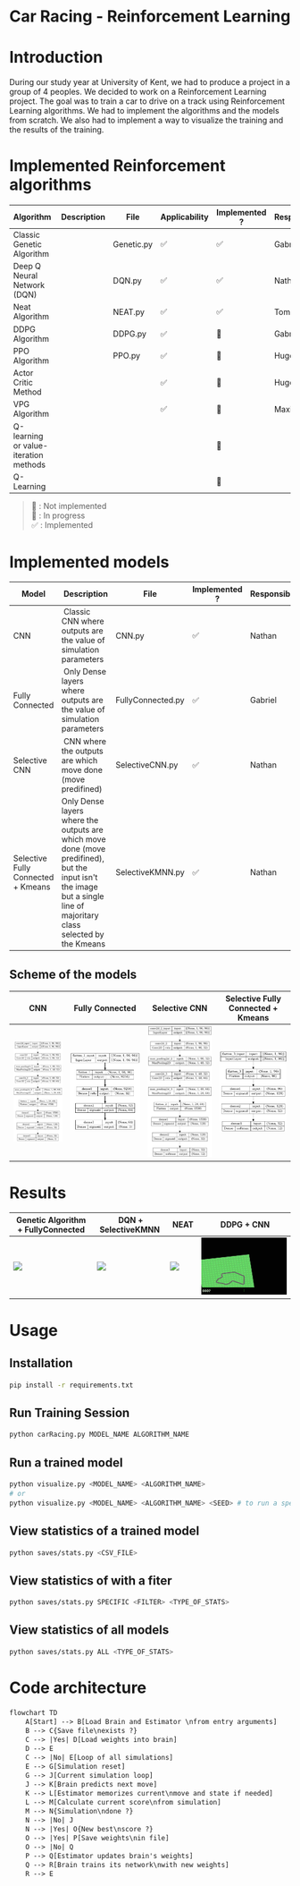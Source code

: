 # Car Racing - Reinforcement Learning

# Introduction

During our study year at University of Kent, we had to produce a project in a group of 4 peoples. We decided to work on a Reinforcement Learning project. The goal was to train a car to drive on a track using Reinforcement Learning algorithms. We had to implement the algorithms and the models from scratch. We also had to implement a way to visualize the training and the results of the training.

# Implemented Reinforcement algorithms
| Algorithm | Description | File | Applicability | Implemented ? | Responsible |
| --- | --- | --- | --- | --- | --- |
| Classic Genetic Algorithm |  |Genetic.py |✅ | ✅ | Gabriel |
| Deep Q Neural Network (DQN) |  |DQN.py |✅ | ✅ | Nathan |
| Neat Algorithm |  |NEAT.py  |✅ | ✅ | Tom |
| DDPG Algorithm |  |DDPG.py  |✅ |🔧 | Gabriel |
| PPO Algorithm |  |PPO.py  |✅ | 🚧 | Hugo |
| Actor Critic Method |  |  |✅ |🔴 | Hugo |
| VPG Algorithm |  |  |✅ | 🚧 | Maxime |
| Q-learning or value-iteration methods |  |  |  |🔴 | |
| Q-Learning |  |  |  | 🔴 | |

> 🔴 : Not implemented<br>
> 🚧 : In progress<br>
> ✅ : Implemented

# Implemented models
| Model | Description | File | Implemented ? | Responsible |
| --- | --- | --- | --- | --- |
| CNN | Classic CNN where outputs are the value of simulation parameters |CNN.py |✅ | Nathan |
| Fully Connected | Only Dense layers where outputs are the value of simulation parameters  |FullyConnected.py |✅ | Gabriel |
| Selective CNN | CNN where the outputs are which move done (move predifined) |SelectiveCNN.py |✅ | Nathan |
| Selective Fully Connected + Kmeans | Only Dense layers where the outputs are which move done (move predifined), but the input isn't the image but a single line of majoritary class selected by the Kmeans |SelectiveKMNN.py |✅ | Nathan |

## Scheme of the models

| CNN | Fully Connected | Selective CNN | Selective Fully Connected + Kmeans |
|-----|-----------------|---------------|------------------------------------|
|<img src="img/CNN.png"/> | <img src="img/FullyConnected.png"/> | <img src="img/SelectiveCNN.png"/> | <img src="img/SelectiveKMNN.png"/> |



# Results

| Genetic Algorithm + FullyConnected | DQN + SelectiveKMNN| NEAT | DDPG + CNN |
|-------------------|-----|------|------|
|<img src="img/gif/FullyConnected_Genetic.gif"/> | <img src="img/gif/SelectiveKMNN_DQN.gif"/> | <img src="img/gif/Neat_NEAT.gif"/> | <img src="img/gif/CNN_DDPG.gif"/> |



# Usage

## Installation
```bash
pip install -r requirements.txt
```

## Run Training Session
```bash
python carRacing.py MODEL_NAME ALGORITHM_NAME
```

## Run a trained model
```bash
python visualize.py <MODEL_NAME> <ALGORITHM_NAME>
# or
python visualize.py <MODEL_NAME> <ALGORITHM_NAME> <SEED> # to run a specific seed
```

## View statistics of a trained model
```bash
python saves/stats.py <CSV_FILE>
```

## View statistics of with a fiter
```bash
python saves/stats.py SPECIFIC <FILTER> <TYPE_OF_STATS>
```

## View statistics of all models
```bash
python saves/stats.py ALL <TYPE_OF_STATS>
```

# Code architecture
```mermaid
flowchart TD
    A[Start] --> B[Load Brain and Estimator \nfrom entry arguments]
    B --> C{Save file\nexists ?}
    C --> |Yes| D[Load weights into brain]
    D --> E
    C --> |No| E[Loop of all simulations]
    E --> G[Simulation reset]
    G --> J[Current simulation loop]
    J --> K[Brain predicts next move]
    K --> L[Estimator memorizes current\nmove and state if needed]
    L --> M[Calculate current score\nfrom simulation]
    M --> N{Simulation\ndone ?}
    N --> |No| J
    N --> |Yes| O{New best\nscore ?}
    O --> |Yes| P[Save weights\nin file]
    O --> |No| Q
    P --> Q[Estimator updates brain's weights]
    Q --> R[Brain trains its network\nwith new weights]
    R --> E
```

<!-- # Research Papers
| Algorithm | Paper |
| --- | --- |
| Deep Q Neural Network (DQN) | https://medium.com/@cyberlympha/recurrent-neural-networks-in-reinforcement-learning-11600819ede4 |
| Deep Q Neural Network (DQN) | https://openreview.net/pdf?id=r1lyTjAqYX |
| Deep Q Neural Network (DQN) | https://towardsdatascience.com/deep-q-learning-tutorial-mindqn-2a4c855abffc |
| Deep Q Neural Network (DQN) | https://storage.googleapis.com/deepmind-media/dqn/DQNNaturePaper.pdf |
| Deep Q Neural Network (DQN) | https://www.freecodecamp.org/news/an-introduction-to-deep-q-learning-lets-play-doom-54d02d8017d8 |
| Deep Q Neural Network (DQN) | https://keras.io/examples/rl/deep_q_network_breakout/ |
| Deep Q Neural Network (DQN) | https://github.com/keon/deep-q-learning/blob/master/dqn.py |
| Deep Q Neural Network (DQN) | https://huggingface.co/blog/deep-rl-dqn |
| Deep Q Neural Network (DQN) | https://huggingface.co/deep-rl-course/unit3/introduction |
| Deep Q Neural Network (DQN) | https://github.com/vwxyzjn/cleanrl/blob/master/cleanrl/dqn_atari.py |
| Deep Q Neural Network (DQN) | https://github.com/pekaalto/DQN | -->
